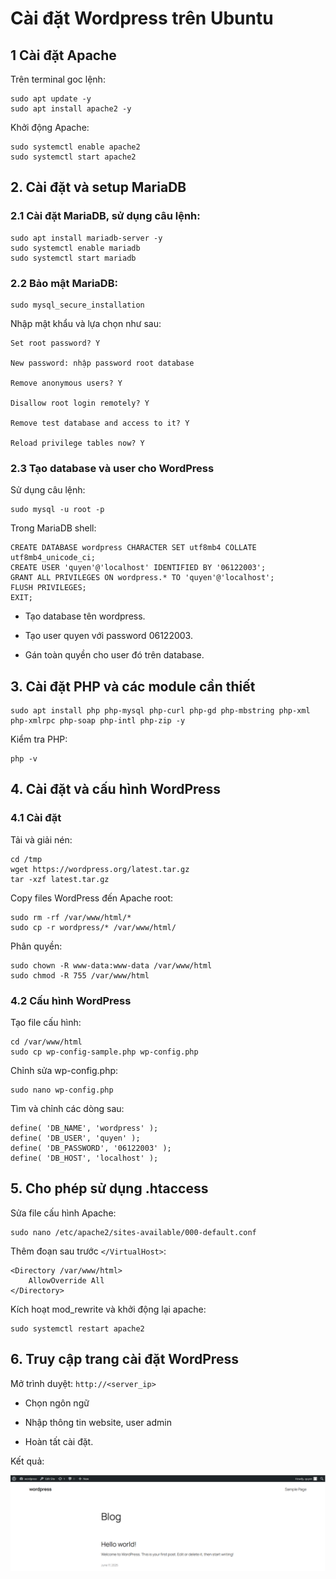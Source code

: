 # Cài đặt Wordpress trên Ubuntu

## 1 Cài đặt Apache

Trên terminal goc lệnh:

    sudo apt update -y
    sudo apt install apache2 -y

Khởi động Apache:

    sudo systemctl enable apache2
    sudo systemctl start apache2

## 2. Cài đặt và setup MariaDB

### 2.1 Cài đặt MariaDB, sử dụng câu lệnh:

    sudo apt install mariadb-server -y
    sudo systemctl enable mariadb
    sudo systemctl start mariadb

### 2.2 Bảo mật MariaDB:

    sudo mysql_secure_installation

Nhập mật khẩu và lựa chọn như sau:

    Set root password? Y

    New password: nhập password root database

    Remove anonymous users? Y

    Disallow root login remotely? Y

    Remove test database and access to it? Y

    Reload privilege tables now? Y

### 2.3 Tạo database và user cho WordPress

Sử dụng câu lệnh:

    sudo mysql -u root -p

Trong MariaDB shell:

    CREATE DATABASE wordpress CHARACTER SET utf8mb4 COLLATE utf8mb4_unicode_ci;
    CREATE USER 'quyen'@'localhost' IDENTIFIED BY '06122003';
    GRANT ALL PRIVILEGES ON wordpress.* TO 'quyen'@'localhost';
    FLUSH PRIVILEGES;
    EXIT;

- Tạo database tên wordpress.

- Tạo user quyen với password 06122003.

- Gán toàn quyền cho user đó trên database.

## 3. Cài đặt PHP và các module cần thiết

    sudo apt install php php-mysql php-curl php-gd php-mbstring php-xml php-xmlrpc php-soap php-intl php-zip -y

Kiểm tra PHP:

    php -v

## 4. Cài đặt và cấu hình WordPress

### 4.1 Cài đặt

Tải và giải nén: 

    cd /tmp
    wget https://wordpress.org/latest.tar.gz
    tar -xzf latest.tar.gz

Copy files WordPress đến Apache root:

    sudo rm -rf /var/www/html/*
    sudo cp -r wordpress/* /var/www/html/

Phân quyền:

    sudo chown -R www-data:www-data /var/www/html
    sudo chmod -R 755 /var/www/html

### 4.2 Cấu hình WordPress

Tạo file cấu hình: 

    cd /var/www/html
    sudo cp wp-config-sample.php wp-config.php

Chỉnh sửa wp-config.php:

    sudo nano wp-config.php 

Tìm và chỉnh các dòng sau:

    define( 'DB_NAME', 'wordpress' );
    define( 'DB_USER', 'quyen' );
    define( 'DB_PASSWORD', '06122003' );
    define( 'DB_HOST', 'localhost' );

## 5. Cho phép sử dụng .htaccess

Sửa file cấu hình Apache:

    sudo nano /etc/apache2/sites-available/000-default.conf

Thêm đoạn sau trước `</VirtualHost>`:

    <Directory /var/www/html>
        AllowOverride All
    </Directory>

Kích hoạt mod_rewrite và khởi động lại apache:

    sudo systemctl restart apache2


## 6. Truy cập trang cài đặt WordPress

Mở trình duyệt: `http://<server_ip>`

- Chọn ngôn ngữ

- Nhập thông tin website, user admin

- Hoàn tất cài đặt.

Kết quả:

![anh10](../images/anh10.png)
